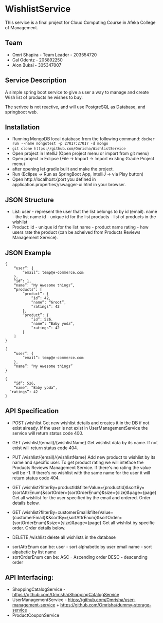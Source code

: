 # WishlistService

This service is a final project for Cloud Computing Course in Afeka College of Management.

## Team

* Omri Shapira - Team Leader - 203554720
* Gal Odentz - 205892250
* Alon Bukai - 305347007

## Service Description

A simple spring boot service to give a user a way to manage and create Wish list of products he wishes to buy.

The serivce is not reactive, and will use PostgreSQL as Database, and springboot web.

## Installation

* Running MongoDB local database from the following command: `docker run --name mongotest -p 27017:27017 -d mongo`
* `git clone https://github.com/Omrisha/WishlistService`
* Open project in IntelliJ (Open project menu or import from git menu)
* Open project in Eclipse (File -> Import -> Import existing Gradle Project menu)
* after opening let gradle built and make the project.
* Run (Eclipse -> Run as SpringBoot App, IntelliJ -> via Play button)
* Open http://localhost:{port you defined in application.properties}/swagger-ui.html in your browser.

## JSON Structure

* List:
  user - represent the user that the list belongs to by id (email).
  name - the list name
  id - unique id for the list
  products - list of products in the wishlist
* Product:
  id - unique id for the list
  name - product name
  rating - how users rate the product (can be acheived from Products Reviews Management Service).

## JSON Example

```
{
	“user”: {
		“email”: temp@e-commerce.com
	},
	“id”: 1,
	“name”: “My Awesome things”,
	“products”: [
		“product”: {
			“id”: 42,
			“name”: “Groot”,
			“ratings”: 42
		},
		“product”: {
			“id”: 526, 
			“name”: “Baby yoda”,
			“ratings”: 42
		}
	]
}
```

```
{
	“user”: {
		“email”: temp@e-commerce.com
	},
	“name”: “My Awesome things”
}
```

```
{
	“id”: 526, 
	“name”: “Baby yoda”,
  “ratings”: 42
}
```

## API Specification

- POST /wishlist
Get new wishlist details and creates it in the DB if not exist already.
If the user is not exist in UserManagementService the service will return status code 400.

- GET /wishlist/{email}/{wishlistName}
Get wishlist data by its name.
If not exist will return status code 404.

- PUT /wishlist/{email}/{wishlistName}
Add new product to wishlist by its name and specific user.
To get product rating we will inteface the Products Reviews Management Service.
If there's no rating the value will be -1.
If there's no wishlist with the same name for the user it will return status code 404.

- GET /wishlist?filterBy=productId&filterValue={productId}&sortBy={sortAttrEnum}&sortOrder={sortOrderEnum}&size={size}&page={page}
Get all wishlist for the user specified by the email and ordered.
Order details below.

- GET /wishlist?filterBy=customerEmail&filterValue={customerEmail}&&sortBy={sortAttrEnum}&sortOrder={sortOrderEnum}&size={size}&page={page}
Get all wishlist by specific order.
Order details below.

- DELETE /wishlist
delete all wishlists in the database

* sortAttrEnum can be:
  user - sort alphabetic by user email
  name - sort alpabetic by list name
* sortOrderEnum can be:
  ASC - Ascending order
  DESC - descending order
 
## API Interfacing:

* ShoppingCatalogService - https://github.com/Omrisha/ShoppingCatalogService
* UserManagementService - https://github.com/Omrisha/user-management-service + https://github.com/Omrisha/dummy-storage-service
* ProductCouponService
